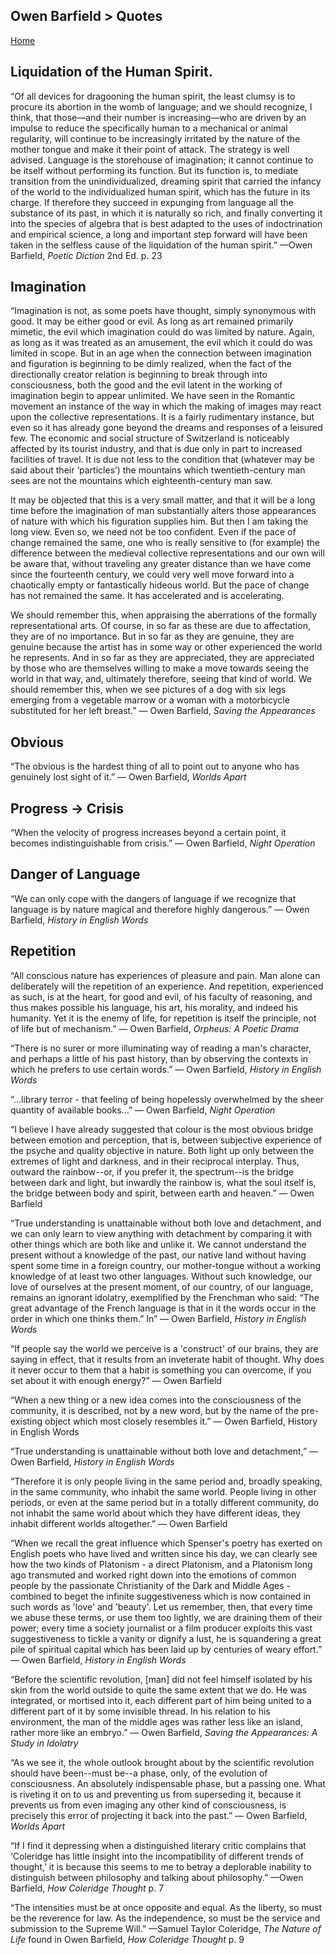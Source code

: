 ## Owen Barfield > Quotes
[Home](./index.html)

## Liquidation of the Human Spirit.

“Of all devices for dragooning the human spirit, the least clumsy is to procure its abortion in the womb of language; and we should recognize, I think, that those—and their number is increasing—who are driven by an impulse to reduce the specifically human to a mechanical or animal regularity, will continue to be increasingly irritated by the nature of the mother tongue and make it their point of attack. The strategy is well advised. Language is the storehouse of imagination; it cannot continue to be itself without performing its function. But its function is, to mediate transition from the unindividualized, dreaming spirit that carried the infancy of the world to the individualized human spirit, which has the future in its charge. If therefore they succeed in expunging from language all the substance of its past, in which it is naturally so rich, and finally converting it into the species of algebra that is best adapted to the uses of indoctrination and empirical science, a long and important step forward will have been taken in the selfless cause of the liquidation of the human spirit.”
—Owen Barfield, *Poetic Diction* 2nd Ed. p. 23

## Imagination

“Imagination is not, as some poets have thought, simply synonymous with good. It may be either good or evil. As long as art remained primarily mimetic, the evil which imagination could do was limited by nature. Again, as long as it was treated as an amusement, the evil which it could do was limited in scope. But in an age when the connection between imagination and figuration is beginning to be dimly realized, when the fact of the directionally creator relation is beginning to break through into consciousness, both the good and the evil latent in the working of imagination begin to appear unlimited. We have seen in the Romantic movement an instance of the way in which the making of images may react upon the collective representations. It is a fairly rudimentary instance, but even so it has already gone beyond the dreams and responses of a leisured few. The economic and social structure of Switzerland is noticeably affected by its tourist industry, and that is due only in part to increased facilities of travel. It is due not less to the condition that (whatever may be said about their ‘particles’) the mountains which twentieth-century man sees are not the mountains which eighteenth-century man saw.

It may be objected that this is a very small matter, and that it will be a long time before the imagination of man substantially alters those appearances of nature with which his figuration supplies him. But then I am taking the long view. Even so, we need not be too confident. Even if the pace of change remained the same, one who is really sensitive to (for example) the difference between the medieval collective representations and our own will be aware that, without traveling any greater distance than we have come since the fourteenth century, we could very well move forward into a chaotically empty or fantastically hideous world. But the pace of change has not remained the same. It has accelerated and is accelerating. 

We should remember this, when appraising the aberrations of the formally representational arts. Of course, in so far as these are due to affectation, they are of no importance. But in so far as they are genuine, they are genuine because the artist has in some way or other experienced the world he represents. And in so far as they are appreciated, they are appreciated by those who are themselves willing to make a move towards seeing the world in that way, and, ultimately therefore, seeing that kind of world. We should remember this, when we see pictures of a dog with six legs emerging from a vegetable marrow or a woman with a motorbicycle substituted for her left breast.” 
― Owen Barfield, *Saving the Appearances*

## Obvious

“The obvious is the hardest thing of all to point out to anyone who has genuinely lost sight of it.” 
― Owen Barfield, *Worlds Apart*

## Progress -> Crisis

“When the velocity of progress increases beyond a certain point, it becomes indistinguishable from crisis.” 
― Owen Barfield, *Night Operation*

## Danger of Language

“We can only cope with the dangers of language if we recognize that language is by nature magical and therefore highly dangerous.” 
― Owen Barfield, *History in English Words*

## Repetition

“All conscious nature has experiences of pleasure and pain. Man alone can deliberately will the repetition of an experience. And repetition, experienced as such, is at the heart, for good and evil, of his faculty of reasoning, and thus makes possible his language, his art, his morality, and indeed his humanity. Yet it is the enemy of life, for repetition is itself the principle, not of life but of mechanism.” 
― Owen Barfield, *Orpheus: A Poetic Drama*

“There is no surer or more illuminating way of reading a man's character, and perhaps a little of his past history, than by observing the contexts in which he prefers to use certain words.” 
― Owen Barfield, *History in English Words*

“...library terror - that feeling of being hopelessly overwhelmed by the sheer quantity of available books...” 
― Owen Barfield, *Night Operation*

“I believe I have already suggested that colour is the most obvious bridge between emotion and perception, that is, between subjective experience of the psyche and quality objective in nature. Both light up only between the extremes of light and darkness, and in their reciprocal interplay. Thus, outward the rainbow--or, if you prefer it, the spectrum--is the bridge between dark and light, but inwardly the rainbow is, what the soul itself is, the bridge between body and spirit, between earth and heaven.” 
― Owen Barfield

“True understanding is unattainable without both love and detachment, and we can only learn to view anything with detachment by comparing it with other things which are both like and unlike it. We cannot understand the present without a knowledge of the past, our native land without having spent some time in a foreign country, our mother-tongue without a working knowledge of at least two other languages. Without such knowledge, our love of ourselves at the present moment, of our country, of our language, remains an ignorant idolatry, exemplified by the Frenchman who said: “The great advantage of the French language is that in it the words occur in the order in which one thinks them.” In” 
― Owen Barfield, *History in English Words*

“If people say the world we perceive is a 'construct' of our brains, they are saying in effect, that it results from an inveterate habit of thought. Why does it never occur to them that a habit is something you can overcome, if you set about it with enough energy?” 
― Owen Barfield

“When a new thing or a new idea comes into the consciousness of the community, it is described, not by a new word, but by the name of the pre-existing object which most closely resembles it.” 
― Owen Barfield, History in English Words

“True understanding is unattainable without both love and detachment,” 
― Owen Barfield, *History in English Words*

“Therefore it is only people living in the same period and, broadly speaking, in the same community, who inhabit the same world. People living in other periods, or even at the same period but in a totally different community, do not inhabit the same world about which they have different ideas, they inhabit different worlds altogether.” 
― Owen Barfield

“When we recall the great influence which Spenser's poetry has exerted on English poets who have lived and written since his day, we can clearly see how the two kinds of Platonism - a direct Platonism, and a Platonism long ago transmuted and worked right down into the emotions of common people by the passionate Christianity of the Dark and Middle Ages - combined to beget the infinite suggestiveness which is now contained in such words as 'love' and 'beauty'. Let us remember, then, that every time we abuse these terms, or use them too lightly, we are draining them of their power; every time a society journalist or a film producer exploits this vast suggestiveness to tickle a vanity or dignify a lust, he is squandering a great pile of spiritual capital which has been laid up by centuries of weary effort.” 
― Owen Barfield, *History in English Words*

“Before the scientific revolution, [man] did not feel himself isolated by his skin from the world outside to quite the same extent that we do. He was integrated, or mortised into it, each different part of him being united to a different part of it by some invisible thread. In his relation to his environment, the man of the middle ages was rather less like an island, rather more like an embryo.” 
― Owen Barfield, *Saving the Appearances: A Study in Idolatry*

“As we see it, the whole outlook brought about by the scientific revolution should have been--must be--a phase, only, of the evolution of consciousness. An absolutely indispensable phase, but a passing one. What is riveting it on to us and preventing us from superseding it, because it prevents us from even imaging any other kind of consciousness, is precisely this error of projecting it back into the past.” 
― Owen Barfield, *Worlds Apart*

“If I find it depressing when a distinguished literary critic complains that ‘Coleridge has little insight into the incompatibility of different trends of thought,’ it is because this seems to me to betray a deplorable inability to distinguish between philosophy and talking about philosophy.”
—Owen Barfield, *How Coleridge Thought* p. 7

“The intensities must be at once opposite and equal. As the liberty, so must be the reverence for law. As the independence, so must be the service and submission to the Supreme Will.”
—Samuel Taylor Coleridge, *The Nature of Life* found in Owen Barfield, *How Coleridge Thought* p. 9
